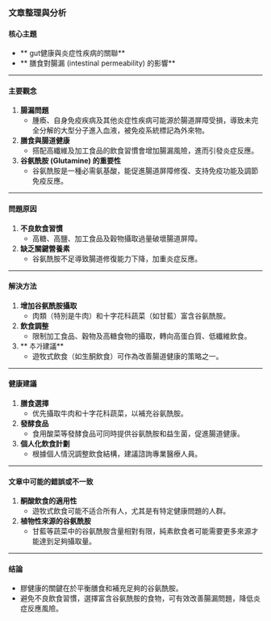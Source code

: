 ### 文章整理與分析

#### 核心主題
- ** gut健康與炎症性疾病的關聯**
- ** 膳食對腸漏 (intestinal permeability) 的影響**

---

#### 主要觀念
1. **腸漏問題**  
   - 腫瘓、自身免疫疾病及其他炎症性疾病可能源於腸道屏障受損，導致未完全分解的大型分子進入血液，被免疫系統標記為外來物。
2. **膳食與腸道健康**  
   - 搭配高纖維及加工食品的飲食習慣會增加腸漏風險，進而引發炎症反應。
3. **谷氨酰胺 (Glutamine) 的重要性**  
   - 谷氨酰胺是一種必需氨基酸，能促進腸道屏障修復、支持免疫功能及調節免疫反應。

---

#### 問題原因
1. **不良飲食習慣**  
   - 高糖、高鹽、加工食品及穀物攝取過量破壞腸道屏障。
2. **缺乏關鍵營養素**  
   - 谷氨酰胺不足導致腸道修復能力下降，加重炎症反應。

---

#### 解決方法
1. **增加谷氨酰胺攝取**  
   - 肉類（特別是牛肉）和十字花科蔬菜（如甘藍）富含谷氨酰胺。
2. **飲食調整**  
   - 限制加工食品、穀物及高糖食物的攝取，轉向高蛋白質、低纖維飲食。
3. ** 추가建議**  
   - 遊牧式飲食（如生酮飲食）可作為改善腸道健康的策略之一。

---

#### 健康建議
1. **膳食選擇**  
   - 优先攝取牛肉和十字花科蔬菜，以補充谷氨酰胺。
2. **發酵食品**  
   - 食用酸菜等發酵食品可同時提供谷氨酰胺和益生菌，促進腸道健康。
3. **個人化飲食計劃**  
   - 根據個人情況調整飲食結構，建議諮詢專業醫療人員。

---

#### 文章中可能的錯誤或不一致
1. **酮酸飲食的適用性**  
   - 遊牧式飲食可能不适合所有人，尤其是有特定健康問題的人群。
2. **植物性來源的谷氨酰胺**  
   - 甘藍等蔬菜中的谷氨酰胺含量相對有限，純素飲食者可能需要更多來源才能達到足夠攝取量。

---

#### 结論
- 膠健康的關鍵在於平衡膳食和補充足夠的谷氨酰胺。
- 避免不良飲食習慣，選擇富含谷氨酰胺的食物，可有效改善腸漏問題，降低炎症反應風險。